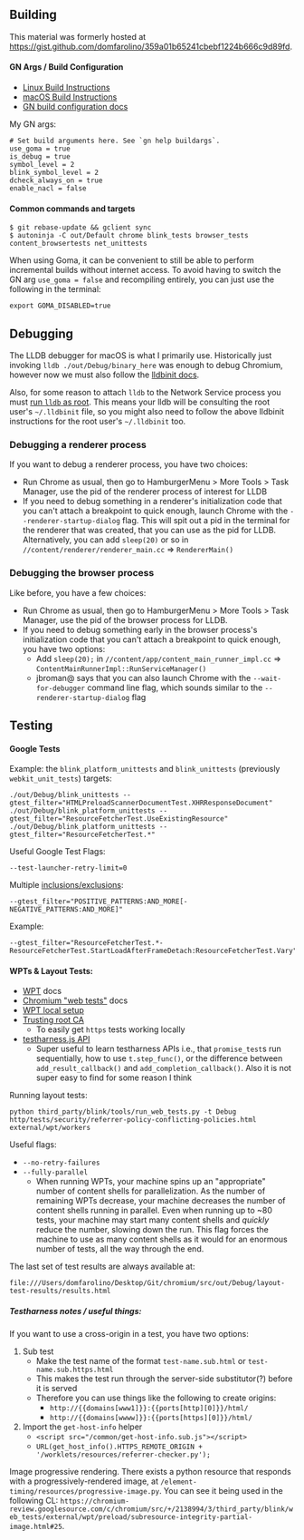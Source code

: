 ## Building

This material was formerly hosted at https://gist.github.com/domfarolino/359a01b65241cbebf1224b666c9d89fd.

#### GN Args / Build Configuration

 - [Linux Build Instructions](https://chromium.googlesource.com/chromium/src/+/master/docs/linux/build_instructions.md)
 - [macOS Build Instructions](https://chromium.googlesource.com/chromium/src/+/master/docs/mac_build_instructions.md)
 - [GN build configuration docs](https://www.chromium.org/developers/gn-build-configuration)

My GN args:

```
# Set build arguments here. See `gn help buildargs`.
use_goma = true
is_debug = true
symbol_level = 2
blink_symbol_level = 2
dcheck_always_on = true
enable_nacl = false
```

#### Common commands and targets
```
$ git rebase-update && gclient sync
$ autoninja -C out/Default chrome blink_tests browser_tests content_browsertests net_unittests
```

When using Goma, it can be convenient to still be able to perform incremental builds
without internet access. To avoid having to switch the GN arg `use_goma = false` and
recompiling entirely, you can just use the following in the terminal:

```
export GOMA_DISABLED=true
```

## Debugging

The LLDB debugger for macOS is what I primarily use. Historically just invoking
`lldb ./out/Debug/binary_here` was enough to debug Chromium, however now we must
also follow the [lldbinit docs](https://chromium.googlesource.com/chromium/src/+/master/docs/lldbinit.md).

Also, for some reason to attach `lldb` to the Network Service process you must
[run `lldb` as root](https://groups.google.com/a/chromium.org/forum/#!topic/network-service-dev/QzPyRlxm_1A).
This means your lldb will be consulting the root user's `~/.lldbinit` file, so
you might also need to follow the above lldbinit instructions for the root user's
`~/.lldbinit` too.

### Debugging a renderer process

If you want to debug a renderer process, you have two choices:

 - Run Chrome as usual, then go to HamburgerMenu > More Tools > Task Manager,
   use the pid of the renderer process of interest for LLDB
 - If you need to debug something in a renderer's initialization code that you
   can't attach a breakpoint to quick enough, launch Chrome with the
   `--renderer-startup-dialog` flag. This will spit out a pid in the terminal
   for the renderer that was created, that you can use as the pid for LLDB.
   Alternatively, you can add `sleep(20)` or so in `//content/renderer/renderer_main.cc`
   => `RendererMain()`

### Debugging the browser process

Like before, you have a few choices:

 - Run Chrome as usual, then go to HamburgerMenu > More Tools > Task Manager,
   use the pid of the browser process for LLDB.
 - If you need to debug something early in the browser process's initialization
   code that you can't attach a breakpoint to quick enough, you have two options:
    - Add `sleep(20);` in `//content/app/content_main_runner_impl.cc` =>
      `ContentMainRunnerImpl::RunServiceManager()`
    - jbroman@ says that you can also launch Chrome with the `--wait-for-debugger`
      command line flag, which sounds similar to the `--renderer-startup-dialog` flag


## Testing

#### Google Tests

Example: the `blink_platform_unittests` and `blink_unittests` (previously `webkit_unit_tests`) targets:

```
./out/Debug/blink_unittests --gtest_filter="HTMLPreloadScannerDocumentTest.XHRResponseDocument"
./out/Debug/blink_platform_unittests --gtest_filter="ResourceFetcherTest.UseExistingResource"
./out/Debug/blink_platform_unittests --gtest_filter="ResourceFetcherTest.*"
```

Useful Google Test Flags:

```
--test-launcher-retry-limit=0
```

Multiple [inclusions/exclusions](https://stackoverflow.com/questions/14018434):

```
--gtest_filter="POSITIVE_PATTERNS:AND_MORE[-NEGATIVE_PATTERNS:AND_MORE]"
```

Example:

```
--gtest_filter="ResourceFetcherTest.*-ResourceFetcherTest.StartLoadAfterFrameDetach:ResourceFetcherTest.Vary"
```

#### WPTs & Layout Tests:

 - [WPT](http://github.com/web-platform-tests/wpt) docs
 - [Chromium "web tests"](https://chromium.googlesource.com/chromium/src/+/master/docs/testing/web_tests.md#Running-Web-Tests) docs
 - [WPT local setup](https://web-platform-tests.org/running-tests/from-local-system.html#system-setup)
 - [Trusting root CA](https://web-platform-tests.org/tools/certs/README.html)
   - To easily get `https` tests working locally
 - [testharness.js API](https://web-platform-tests.org/writing-tests/testharness-api.html)
   - Super useful to learn testharness APIs i.e., that `promise_test`s run sequentially,
     how to use `t.step_func()`, or the difference between `add_result_callback()` and
     `add_completion_callback()`. Also it is not super easy to find for some reason I think

Running layout tests:
```
python third_party/blink/tools/run_web_tests.py -t Debug http/tests/security/referrer-policy-conflicting-policies.html external/wpt/workers
```

Useful flags:
 - `--no-retry-failures`
 - `--fully-parallel`
   - When running WPTs, your machine spins up an "appropriate" number of content shells
     for parallelization. As the number of remaining WPTs decrease, your machine decreases
     the number of content shells running in parallel. Even when running up to ~80 tests,
     your machine may start many content shells and _quickly_ reduce the number, slowing down
     the run. This flag forces the machine to use as many content shells as it would for an
     enormous number of tests, all the way through the end.

The last set of test results are always available at:

```
file:///Users/domfarolino/Desktop/Git/chromium/src/out/Debug/layout-test-results/results.html
```

##### Testharness notes / useful things:

If you want to use a cross-origin in a test, you have two options:

1. Sub test
   - Make the test name of the format `test-name.sub.html` or `test-name.sub.https.html`
   - This makes the test run through the server-side substitutor(?) before it is served
   - Therefore you can use things like the following to create origins:
     - `http://{{domains[www1]}}:{{ports[http][0]}}/html/`
     - `http://{{domains[wwww]}}:{{ports[https][0]}}/html/`
1. Import the `get-host-info` helper
   - `<script src="/common/get-host-info.sub.js"></script>`
   - `URL(get_host_info().HTTPS_REMOTE_ORIGIN + '/worklets/resources/referrer-checker.py');`

Image progressive rendering. There exists a python resource that responds with a
progressively-rendered image, at `/element-timing/resources/progressive-image.py`. You can
see it being used in the following CL:
`https://chromium-review.googlesource.com/c/chromium/src/+/2138994/3/third_party/blink/web_tests/external/wpt/preload/subresource-integrity-partial-image.html#25`.
